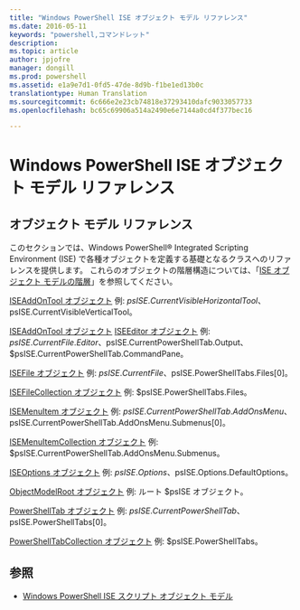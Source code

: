 ```yaml
---
title: "Windows PowerShell ISE オブジェクト モデル リファレンス"
ms.date: 2016-05-11
keywords: "powershell,コマンドレット"
description: 
ms.topic: article
author: jpjofre
manager: dongill
ms.prod: powershell
ms.assetid: e1a9e7d1-0fd5-47de-8d9b-f1be1ed13b0c
translationtype: Human Translation
ms.sourcegitcommit: 6c666e2e23cb74818e37293410dafc9033057733
ms.openlocfilehash: bc65c69906a514a2490e6e7144a0cd4f377bec16

---
```


# <a name="windows-powershell-ise-object-model-reference"></a>Windows PowerShell ISE オブジェクト モデル リファレンス
  
## <a name="object-model-reference"></a>オブジェクト モデル リファレンス
 このセクションでは、Windows PowerShell® Integrated Scripting Environment (ISE) で各種オブジェクトを定義する基礎となるクラスへのリファレンスを提供します。 これらのオブジェクトの階層構造については、「[ISE オブジェクト モデルの階層](The-ISE-Object-Model-Hierarchy.md)」を参照してください。

 [ISEAddOnTool オブジェクト](The-ISEAddOnTool-Object.md)
 例: $psISE.CurrentVisibleHorizontalTool、$psISE.CurrentVisibleVerticalTool。

 [ISEAddOnTool オブジェクト](The-ISEAddOnTool-Object.md)
  [ISEEditor オブジェクト](The-ISEEditor-Object.md)
 例: $psISE.CurrentFile.Editor、$psISE.CurrentPowerShellTab.Output、$psISE.CurrentPowerShellTab.CommandPane。

 [ISEFile オブジェクト](The-ISEFile-Object.md)
 例: $psISE.CurrentFile、$psISE.PowerShellTabs.Files\[0\]。

 [ISEFileCollection オブジェクト](The-ISEFileCollection-Object.md)
 例: $psISE.PowerShellTabs.Files。

 [ISEMenuItem オブジェクト](The-ISEMenuItem-Object.md)
 例: $psISE.CurrentPowerShellTab.AddOnsMenu、$psISE.CurrentPowerShellTab.AddOnsMenu.Submenus\[0\]。

 [ISEMenuItemCollection オブジェクト](The-ISEMenuItemCollection-Object.md)
 例: $psISE.CurrentPowerShellTab.AddOnsMenu.Submenus。

 [ISEOptions オブジェクト](The-ISEOptions-Object.md)
 例: $psISE.Options、$psISE.Options.DefaultOptions。

 [ObjectModelRoot オブジェクト](The-ObjectModelRoot-Object.md)
 例: ルート $psISE オブジェクト。

 [PowerShellTab オブジェクト](The-PowerShellTab-Object.md)
 例: $psISE.CurrentPowerShellTab、$psISE.PowerShellTabs\[0\]。

 [PowerShellTabCollection オブジェクト](The-PowerShellTabCollection-Object.md)
 例: $psISE.PowerShellTabs。

## <a name="see-also"></a>参照
- [Windows PowerShell ISE スクリプト オブジェクト モデル](The-Windows-PowerShell-ISE-Scripting-Object-Model.md)

  



<!--HONumber=Nov16_HO4-->


